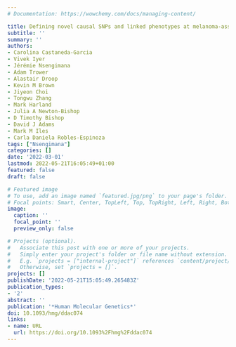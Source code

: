 ```yaml
---
# Documentation: https://wowchemy.com/docs/managing-content/

title: Defining novel causal SNPs and linked phenotypes at melanoma-associated loci
subtitle: ''
summary: ''
authors:
- Carolina Castaneda-Garcia
- Vivek Iyer
- Jérémie Nsengimana
- Adam Trower
- Alastair Droop
- Kevin M Brown
- Jiyeon Choi
- Tongwu Zhang
- Mark Harland
- Julia A Newton-Bishop
- D Timothy Bishop
- David J Adams
- Mark M Iles
- Carla Daniela Robles-Espinoza
tags: ["Nsengimana"]
categories: []
date: '2022-03-01'
lastmod: 2022-05-21T16:05:49+01:00
featured: false
draft: false

# Featured image
# To use, add an image named `featured.jpg/png` to your page's folder.
# Focal points: Smart, Center, TopLeft, Top, TopRight, Left, Right, BottomLeft, Bottom, BottomRight.
image:
  caption: ''
  focal_point: ''
  preview_only: false

# Projects (optional).
#   Associate this post with one or more of your projects.
#   Simply enter your project's folder or file name without extension.
#   E.g. `projects = ["internal-project"]` references `content/project/deep-learning/index.md`.
#   Otherwise, set `projects = []`.
projects: []
publishDate: '2022-05-21T15:05:49.265483Z'
publication_types:
- '2'
abstract: ''
publication: '*Human Molecular Genetics*'
doi: 10.1093/hmg/ddac074
links:
- name: URL
  url: https://doi.org/10.1093%2Fhmg%2Fddac074
---
```

